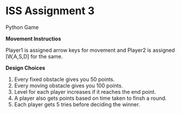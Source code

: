 # ISS Assignment 3

Python Game

**Movement Instructios**
 
 Player1 is assigned arrow keys for movement and Player2 is assigned [W,A,S,D] for the same.
 
**Design Choices**

1. Every fixed obstacle gives you 50 points.
2. Every moving obstacle gives you 100 points.
3. Level for each player increases if it reaches the end point.
4. A player also gets points based on time taken to finsh a round.
5. Each player gets 5 tries before deciding the winner.
 